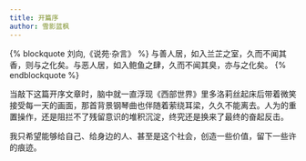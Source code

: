 ```yaml
---
title: 开篇序
author: 雪影蓝枫
---
```

{% blockquote 刘向,《说苑·杂言》 %}
与善人居，如入兰芷之室，久而不闻其香，则与之化矣。与恶人居，如入鲍鱼之肆，久而不闻其臭，亦与之化矣。
{% endblockquote %}  
<!-- more -->
当敲下这篇开序文章时，脑中就一直浮现《西部世界》里多洛莉丝起床后带着微笑接受每一天的画面，那首背景钢琴曲也伴随着萦绕耳梁，久久不能离去。人为的重置操作，还是阻拦不了残留意识的堆积沉淀，终究还是换来了最终的奋起反击。

我只希望能够给自己、给身边的人、甚至是这个社会，创造一些价值，留下一些许的痕迹。
